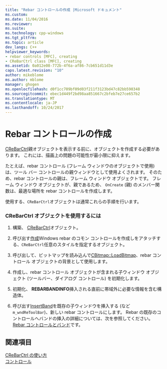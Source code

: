 ```yaml
---
title: "Rebar コントロールの作成 |Microsoft ドキュメント"
ms.custom: 
ms.date: 11/04/2016
ms.reviewer: 
ms.suite: 
ms.technology: cpp-windows
ms.tgt_pltfrm: 
ms.topic: article
dev_langs: C++
helpviewer_keywords:
- rebar controls [MFC], creating
- CReBarCtrl class [MFC], creating
ms.assetid: 0a012e08-772b-4f6a-af86-7cb651d11d3e
caps.latest.revision: "10"
author: mikeblome
ms.author: mblome
manager: ghogen
ms.openlocfilehash: d0f1cc709bf09d03f211f3123bd47c82bb590348
ms.sourcegitcommit: ebec1d449f2bd98aa851667c2bfeb7e27ce657b2
ms.translationtype: MT
ms.contentlocale: ja-JP
ms.lasthandoff: 10/24/2017
---
```

# <a name="creating-a-rebar-control"></a>Rebar コントロールの作成
[CReBarCtrl](../mfc/reference/crebarctrl-class.md)親オブジェクトを表示する前に、オブジェクトを作成する必要があります。 これには、描画上の問題の可能性が最小限に抑えます。  
  
 たとえば、rebar コントロール (フレーム ウィンドウのオブジェクトで使用) は、ツール バー コントロールの親ウィンドウとして使用よくされます。 そのため、rebar コントロールの親は、フレーム ウィンドウ オブジェクトです。 フレーム ウィンドウ オブジェクトが、親であるため、 `OnCreate` (親) のメンバー関数は、最適な場所を rebar コントロールを作成します。  
  
 使用する、`CReBarCtrl`オブジェクトは通常これらの手順を行います。  
  
### <a name="to-use-a-crebarctrl-object"></a>CReBarCtrl オブジェクトを使用するには  
  
1.  構築、 [CReBarCtrl](../mfc/reference/crebarctrl-class.md)オブジェクト。  
  
2.  呼び出す[作成](../mfc/reference/crebarctrl-class.md#create)Windows rebar のコモン コントロールを作成しをアタッチする、`CReBarCtrl`任意のスタイルを指定するオブジェクト。  
  
3.  呼び出して、ビットマップを読み込んで[CBitmap::LoadBitmap](../mfc/reference/cbitmap-class.md#loadbitmap)、rebar コントロール オブジェクトの背景として使用します。  
  
4.  作成し、rebar コントロール オブジェクトが含まれる子ウィンドウ オブジェクト (ツールバー、ダイアログ コントロール) を初期化します。  
  
5.  初期化、 **REBARBANDINFO**挿入される直前に帯域外に必要な情報を含む構造体。  
  
6.  呼び出す[InsertBand](../mfc/reference/crebarctrl-class.md#insertband)を既存の子ウィンドウを挿入する (など`m_wndReToolBar`)、新しい rebar コントロールにします。 Rebar の既存のコントロールへバンドの挿入の詳細については、次を参照してください。 [Rebar コントロールとバンド](../mfc/rebar-controls-and-bands.md)です。  
  
## <a name="see-also"></a>関連項目  
 [CReBarCtrl の使い方](../mfc/using-crebarctrl.md)   
 [コントロール](../mfc/controls-mfc.md)

